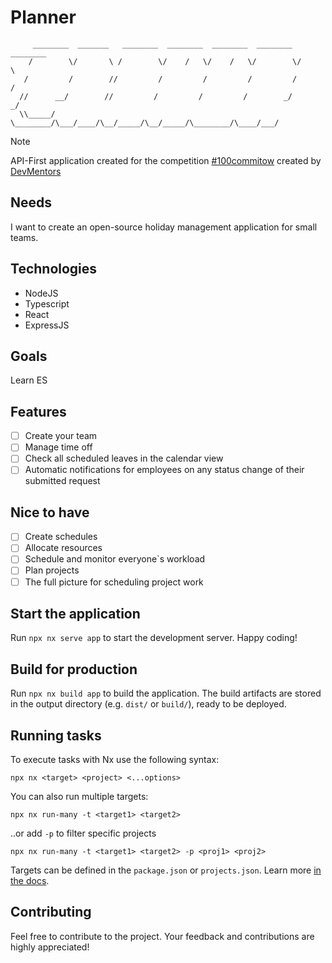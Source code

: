 # Planner
```
     ________  _______   ________  ________  ________  ________  ________
    /        \/       \ /        \/    /   \/    /   \/        \/        \
   /         /        //         /         /         /         /         /
  //      __/        //         /         /         /        _/        _/
  \\_____/  \________/\___/____/\__/_____/\__/_____/\________/\____/___/  
```


> [!NOTE]
> <p align="left">API-First application created for the competition <a href="https://100commitow.pl">#100commitow</a> created by <a href="https://devmentors.io/">DevMentors</a></p>

## Needs
<p align="left">I want to create an open-source holiday management application for small teams.</p>

## Technologies
- NodeJS
- Typescript
- React
- ExpressJS

## Goals
Learn ES

## Features
<!-- &#x2610; checkbox empty
     &#x2705; checkbox full green
-->
- &#x2610; Create your team
- &#x2610; Manage time off
- &#x2610; Check all scheduled leaves in the calendar view
- &#x2610; Automatic notifications for employees on any status change of their submitted request


## Nice to have
- &#x2610; Create schedules
- &#x2610; Allocate resources
- &#x2610; Schedule and monitor everyone`s workload
- &#x2610; Plan projects
- &#x2610; The full picture for scheduling project work

## Start the application

Run `npx nx serve app` to start the development server. Happy coding!

## Build for production

Run `npx nx build app` to build the application. The build artifacts are stored in the output directory (e.g. `dist/` or `build/`), ready to be deployed.

## Running tasks

To execute tasks with Nx use the following syntax:

```
npx nx <target> <project> <...options>
```

You can also run multiple targets:

```
npx nx run-many -t <target1> <target2>
```

..or add `-p` to filter specific projects

```
npx nx run-many -t <target1> <target2> -p <proj1> <proj2>
```

Targets can be defined in the `package.json` or `projects.json`. Learn more [in the docs](https://nx.dev/features/run-tasks).

## Contributing

Feel free to contribute to the project. Your feedback and contributions are highly appreciated!

